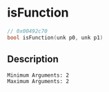 # isFunction
```c
// 0x00492c70
bool isFunction(unk p0, unk p1)
```
## Description
```
Minimum Arguments: 2
Maximum Arguments: 2
```
